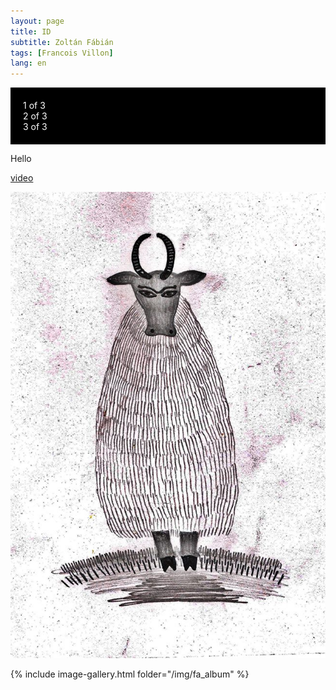 ```yaml
---
layout: page
title: ID
subtitle: Zoltán Fábián
tags: [Francois Villon]
lang: en
---
```

<div class="container" style="background-color:black;color:white;padding:20px;width: auto !important;">
    <div class="row">
        <div class="col-md4">
        1 of 3
        </div>
        <div class="col-md4">
        2 of 3
        </div>
        <div class="col-md4">
        3 of 3
        </div>
    </div>
</div>

Hello

[video](https://youtu.be/s0uawtiiNY4)

![pic1](/img/fa_album/birka.jpg)

{% include image-gallery.html folder="/img/fa_album" %}